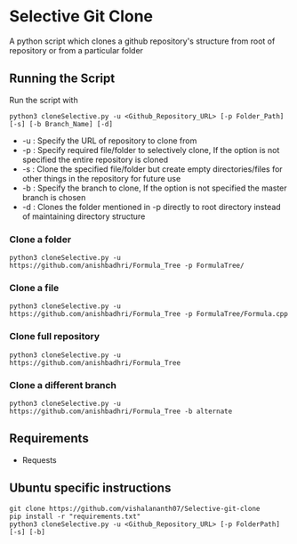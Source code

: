 # Selective Git Clone
A python script which clones a github repository's structure from root of repository or from a particular folder  

## Running the Script
Run the script with
```
python3 cloneSelective.py -u <Github_Repository_URL> [-p Folder_Path] [-s] [-b Branch_Name] [-d]
```
* -u : Specify the URL of repository to clone from  
* -p : Specify required file/folder to selectively clone, If the option is not specified the entire repository is cloned
* -s : Clone the specified file/folder but create empty directories/files for other things in the repository for future use
* -b : Specify the branch to clone, If the option is not specified the master branch is chosen
* -d : Clones the folder mentioned in -p directly to root directory instead of maintaining directory structure

### Clone a folder
```
python3 cloneSelective.py -u https://github.com/anishbadhri/Formula_Tree -p FormulaTree/ 
```
### Clone a file
```
python3 cloneSelective.py -u https://github.com/anishbadhri/Formula_Tree -p FormulaTree/Formula.cpp
```
### Clone full repository
```
python3 cloneSelective.py -u https://github.com/anishbadhri/Formula_Tree
```
### Clone a different branch
```
python3 cloneSelective.py -u https://github.com/anishbadhri/Formula_Tree -b alternate
```
## Requirements
* Requests

## Ubuntu specific instructions
```
git clone https://github.com/vishalananth07/Selective-git-clone
pip install -r "requirements.txt"
python3 cloneSelective.py -u <Github_Repository_URL> [-p FolderPath] [-s] [-b]
```